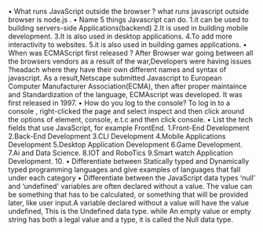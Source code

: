 • What runs JavaScript outside the browser ?
what runs javascript outside browser is node.js .
• Name 5 things Javascript can do.
1.it can be used to building servers-side Applications(backend)
2.It is used in building mobile development.
3.It is also used in desktop applications.
4.To add more interactivity to websites.
5.it is also used in building games applications.
• When was ECMAScript first released ?
After Browser war going between all the browsers vendors as a result of the war,Developers were having issues ?headach where they have their own different names and syntax of javascript.
As a result,Netscape submitted Javascript to European Computer Manufacturer Association(ECMA), then after proper maintaince and Standardization of the language, ECMAscript was developed. It was first released in 1997. 
• How do you log to the console?
To log in to a console , right-clicked the page and select inspect and then click around the options of element, console, e.t.c and then click console.
• List the tech fields that use JavaScript, for example FrontEnd.
1.Front-End Development
2.Back-End Development
3.CLI Development
4.Mobile Applications Development
5.Desktop Application Development
6.Game Development.
7.Ai and Data Science.
8.IOT and RoboTics
9.Smart watch Application Development.
10.
• Differentiate between Statically typed and Dynamically typed programming languages and give examples of languages that fall under each category
• Differentiate between the JavaScript data types ‘null’ and ‘undefined'
variables are often declared without a value. The value can be something that has to be calculated, or something that will be provided later, like user input.A variable declared without a value will have the value undefined, This is the Undefined data type. while An empty value or empty string has both a legal value and a type, it is called the Null data type.

